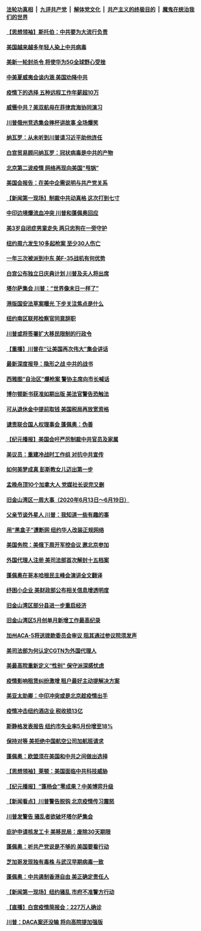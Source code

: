 

####  [法轮功真相](../../../../basic/blob/master/README.md?t=06221101) &nbsp;|&nbsp; [九评共产党](../../../../9ping.md/blob/master/README.md?t=06221101) &nbsp;|&nbsp; [解体党文化](../../../../jtdwh.md/blob/master/README.md?t=06221101)  &nbsp;|&nbsp; [共产主义的终极目的](../../../../gczydzjmd.md/blob/master/README.md?t=06221101) &nbsp;|&nbsp; [魔鬼在统治我们的世界](../../../../mgztzwmdsj.md/blob/master/README.md?t=06221101) 

#### [【思想领袖】斯托伯：中共要为大流行负责](../pages/nsc412/n12115529.md?t=06221101) 

#### [美国越来越多年轻人染上中共病毒](../pages/nsc412/n12202590.md?t=06221101) 

#### [美新一轮封杀令 将使华为5G全球野心受挫](../pages/nsc412/n12202488.md?t=06221101) 

#### [中美夏威夷会谈内涵 美国劝降中共](../pages/nsc412/n12202579.md?t=06221101) 

#### [疫情下的选择 五种远程工作年薪超10万](../pages/nsc412/n12190408.md?t=06221101) 

#### [威慑中共？美双航母在菲律宾海协同演习](../pages/nsc412/n12202399.md?t=06221101) 

#### [川普俄州竞选集会摔杯讲故事 全场爆笑](../pages/nsc412/n12202398.md?t=06221101) 

#### [纳瓦罗：从未听到川普请习近平助他连任](../pages/nsc412/n12202251.md?t=06221101) 

#### [白宫贸易顾问纳瓦罗：冠状病毒是中共的产物](../pages/nsc412/n12202027.md?t=06221101) 

#### [北京第二波疫情 网络再现向美国“甩锅”](../pages/nsc412/n12201996.md?t=06221101) 

#### [美国会报告：在美中企需说明与共产党关系](../pages/nsc412/n12199133.md?t=06221101) 

#### [【新闻第一现场】制裁中共动真格 这次打到七寸](../pages/nsc412/n12201730.md?t=06221101) 

#### [中印边境爆流血冲突 川普和蓬佩奥回应](../pages/nsc412/n12201068.md?t=06221101) 

#### [美3岁自闭症男童走失 两只忠狗在一旁守护](../pages/nsc412/n12201540.md?t=06221101) 

#### [纽约周六发生10多起枪案 至少30人伤亡](../pages/nsc412/n12201569.md?t=06221101) 

#### [一年三次被派到中东 美F-35战机有何优势](../pages/nsc412/n12193910.md?t=06221101) 

#### [白宫公布独立日庆典计划 川普及夫人将出席](../pages/nsc412/n12201111.md?t=06221101) 

#### [塔尔萨集会 川普：“世界像末日一样了”](../pages/nsc412/n12200981.md?t=06221101) 

#### [港版国安法草案曝光 下步关注焦点是什么](../pages/nsc412/n12200876.md?t=06221101) 

#### [纽约南区联邦检察官同意辞职](../pages/nsc412/n12200996.md?t=06221101) 

#### [川普或将签署扩大移民限制的行政令](../pages/nsc412/n12201017.md?t=06221101) 

#### [【重播】川普在“让美国再次伟大”集会讲话](../pages/nsc412/n12199351.md?t=06221101) 

#### [最新深度报导：隐形之战 中共的战书](../pages/nsc412/n12200980.md?t=06221101) 

#### [西雅图“自治区”爆枪案 警协主席向市长喊话](../pages/nsc412/n12200903.md?t=06221101) 

#### [博尔顿新书获准如期出版 美法官警告恐触法](../pages/nsc412/n12200486.md?t=06221101) 

#### [可从退休金中提前取钱  美国税局再放宽资格](../pages/nsc412/n12200725.md?t=06221101) 

#### [谴责联合国人权理事会 蓬佩奥：伪善](../pages/nsc412/n12200748.md?t=06221101) 

#### [【纪元播报】美国会吁严厉制裁中共官员及家属](../pages/nsc412/n12201402.md?t=06221101) 

#### [美议员：重建冷战时工作组 对抗中共宣传](../pages/nsc412/n12200449.md?t=06221101) 

#### [如何美梦成真 彭斯教女儿迈出第一步](../pages/nsc412/n12200401.md?t=06221101) 

#### [孟晚舟顶10个加拿大人 党媒社长说完又删](../pages/nsc412/n12200398.md?t=06221101) 

#### [旧金山湾区一周大事（2020年6月13日〜6月19日）](../pages/nsc412/n12200439.md?t=06221101) 

#### [父亲节谈外星人 川普：我知道一些有趣的事](../pages/nsc412/n12200212.md?t=06221101) 

#### [用“黑盒子”遭断网   纽约华人改装正规网络](../pages/nsc412/n12199538.md?t=06221101) 

#### [美国务院：美俄下周开军控会议 邀北京参加](../pages/nsc412/n12200097.md?t=06221101) 

#### [外国代理人注册 美司法部首次解封十五档案](../pages/nsc412/n12199547.md?t=06221101) 

#### [蓬佩奥在哥本哈根民主峰会演讲全文翻译](../pages/nsc412/n12199290.md?t=06221101) 

#### [纾困小企业 美财政部公布相关信息增透明度](../pages/nsc412/n12199644.md?t=06221101) 

#### [旧金山湾区部分县进一步重启经济](../pages/nsc412/n12199750.md?t=06221101) 

#### [旧金山湾区5月创单月新增工作最高纪录](../pages/nsc412/n12199698.md?t=06221101) 

#### [加州ACA-5将送拨款委员会审议 阻其通过参议院须发声](../pages/nsc412/n12199686.md?t=06221101) 

#### [美司法部为何认定CGTN为外国代理人](../pages/nsc412/n12199531.md?t=06221101) 

#### [美最高院重新定义“性别” 保守派深感忧虑](../pages/nsc412/n12199501.md?t=06221101) 

#### [疫情影响租赁纠纷激增  租户最好主动提解决方案](../pages/nsc412/n12199526.md?t=06221101) 

#### [美亚太助卿：中印冲突或是北京趁疫情出手](../pages/nsc412/n12198861.md?t=06221101) 

#### [疫情冲击纽约酒店业 税收损13亿](../pages/nsc412/n12199565.md?t=06221101) 

#### [斯静格发表报告   纽约市失业率5月份增至18%](../pages/nsc412/n12199556.md?t=06221101) 

#### [保持对等 美拒绝中国航空公司加航班请求](../pages/nsc412/n12199377.md?t=06221101) 

#### [蓬佩奥：欧盟须在美国和中共之间做出选择](../pages/nsc412/n12199184.md?t=06221101) 

#### [【思想领袖】莱顿：美国面临中共科技威胁](../pages/nsc412/n12033930.md?t=06221101) 

#### [【纪元播报】“蓬杨会”零成果？中美博弈升级](../pages/nsc412/n12199275.md?t=06221101) 

#### [【新闻看点】川普警告脱钩 北京疫情传习震怒](../pages/nsc412/n12198957.md?t=06221101) 

#### [川普发警告 骚乱者欲破坏塔尔萨集会](../pages/nsc412/n12199233.md?t=06221101) 

#### [庇护申请核发工卡 美移民局：废除30天期限](../pages/nsc412/n12199178.md?t=06221101) 

#### [蓬佩奥：听共产党说是不够的 美国要看行动](../pages/nsc412/n12198968.md?t=06221101) 

#### [芝加哥发现独有毒株 与武汉早期病毒一致](../pages/nsc412/n12199036.md?t=06221101) 

#### [蓬佩奥：中共遏制香港自由 美正确定责任人](../pages/nsc412/n12198814.md?t=06221101) 

#### [【新闻第一现场】纽约骚乱 市府不准警方行动](../pages/nsc412/n12198905.md?t=06221101) 

#### [【直播】白宫疫情简报会：227万人确诊](../pages/nsc412/n12198669.md?t=06221101) 

#### [川普：DACA案还没输 将向高院提加强版](../pages/nsc412/n12198635.md?t=06221101) 

